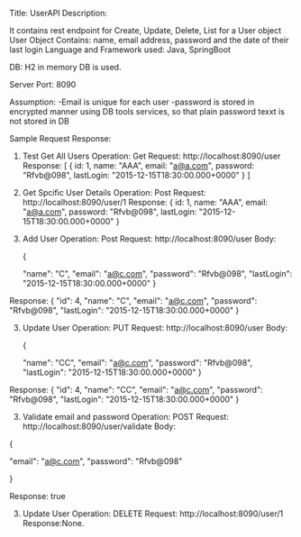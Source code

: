 Title: UserAPI
Description:

It contains rest endpoint for Create, Update, Delete, List  for a User object
User Object Contains:
name, email address, password and the date of their last login
Language and Framework used:
Java, SpringBoot

DB:
H2 in memory DB is used.

Server Port:
8090

Assumption:
-Email is unique for each user
-password is stored in encrypted manner using DB tools services, so that plain password texxt is not stored in DB


Sample Request Response:
1. Test Get All Users
Operation: 
Get
Request:
	http://localhost:8090/user
Response:
	[
	{
	id: 1,
	name: "AAA",
	email: "a@a.com",
	password: "Rfvb@098",
	lastLogin: "2015-12-15T18:30:00.000+0000"
	}
	]

2. Get Spcific User Details
Operation:
Post
Request:
http://localhost:8090/user/1
Response:
{
id: 1,
name: "AAA",
email: "a@a.com",
password: "Rfvb@098",
lastLogin: "2015-12-15T18:30:00.000+0000"
}

3. Add User
Operation:
Post
Request:
http://localhost:8090/user
Body:
	
	{
	
	"name": "C",
	"email": "a@c.com",
	"password": "Rfvb@098",
	"lastLogin": "2015-12-15T18:30:00.000+0000"
	}
	
Response:
	{
	    "id": 4,
	    "name": "C",
	    "email": "a@c.com",
	    "password": "Rfvb@098",
	    "lastLogin": "2015-12-15T18:30:00.000+0000"
	}
	

3. Update User
Operation:
PUT
Request:
http://localhost:8090/user
Body:
	
	{
	
	"name": "CC",
	"email": "a@c.com",
	"password": "Rfvb@098",
	"lastLogin": "2015-12-15T18:30:00.000+0000"
	}
	
Response:
	{
	    "id": 4,
	    "name": "CC",
	    "email": "a@c.com",
	    "password": "Rfvb@098",
	    "lastLogin": "2015-12-15T18:30:00.000+0000"
	}


3. Validate email and password
Operation:
POST
Request:
http://localhost:8090/user/validate
Body:
	
	
{


"email": "a@c.com",
"password": "Rfvb@098"

}

	
Response:
true


3. Update User
Operation:
DELETE
Request:
http://localhost:8090/user/1
Response:None.


